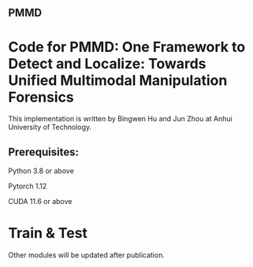 ## PMMD

# Code for PMMD: One Framework to Detect and Localize: Towards Unified Multimodal Manipulation Forensics

This implementation is written by Bingwen Hu and Jun Zhou at Anhui University of Technology.

## Prerequisites:
Python 3.8 or above

Pytorch 1.12

CUDA 11.6 or above

# Train & Test
Other modules will be updated after publication.
